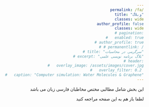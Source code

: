 ```yaml
---
permalink: /fa/
title: "وبلاگ"
classes: wide
author_profile: false
classes: wide
# pagination:
#   enabled: true
# author_profile: true
# # permanentlink: /
# title: "سرگرمی در محاسبات"
# excerpt: "بلاگ برنامه نویسی علمی"
# header:
#   overlay_image: /assets/images/cover.jpg
#   overlay_filter: 0.2 
#   caption: "Computer simulation: Water Molecules & Graphene"
---
```


<style>body {text-align: right}</style>
این بخش شامل مطالبی مختص مخاطبان فارسی زبان می باشد

 لطفا باز هم به این صفحه مراجعه کنید
